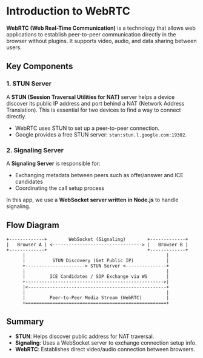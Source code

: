 # Introduction to WebRTC

**WebRTC (Web Real-Time Communication)** is a technology that allows web applications to establish peer-to-peer communication directly in the browser without plugins. It supports video, audio, and data sharing between users.

## Key Components

### 1. STUN Server
A **STUN (Session Traversal Utilities for NAT)** server helps a device discover its public IP address and port behind a NAT (Network Address Translation). This is essential for two devices to find a way to connect directly.

- WebRTC uses STUN to set up a peer-to-peer connection.
- Google provides a free STUN server: `stun:stun.l.google.com:19302`.

### 2. Signaling Server
A **Signaling Server** is responsible for:
- Exchanging metadata between peers such as offer/answer and ICE candidates
- Coordinating the call setup process

In this app, we use a **WebSocket server written in Node.js** to handle signaling.

## Flow Diagram

```
+-------------+        WebSocket (Signaling)        +-------------+
|   Browser A | <---------------------------------> |   Browser B |
+-------------+                                     +-------------+
      |                                                    |
      |          STUN Discovery (Get Public IP)            |
      +----------------------> STUN Server <---------------+
      |                                                    |
      |         ICE Candidates / SDP Exchange via WS       |
      +--------------------------------------------------->|
      |<---------------------------------------------------+
      |                                                    |
      |         Peer-to-Peer Media Stream (WebRTC)         |
      +====================================================+
```

## Summary
- **STUN**: Helps discover public address for NAT traversal.
- **Signaling**: Uses a WebSocket server to exchange connection setup info.
- **WebRTC**: Establishes direct video/audio connection between browsers.
